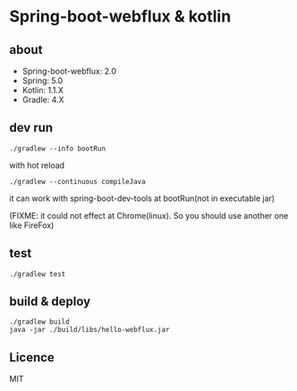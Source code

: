 
# Spring-boot-webflux & kotlin

## about

- Spring-boot-webflux: 2.0
- Spring: 5.0
- Kotlin: 1.1.X
- Gradle: 4.X

## dev run

```
./gradlew --info bootRun
```

with hot reload

```
./gradlew --continuous compileJava
```

it can work with spring-boot-dev-tools at bootRun(not in executable jar)

(FIXME: it could not effect at Chrome(linux). So you should use another one like FireFox)

## test

```
./gradlew test
```

## build & deploy

```
./gradlew build
java -jar ./build/libs/hello-webflux.jar
```

## Licence

MIT